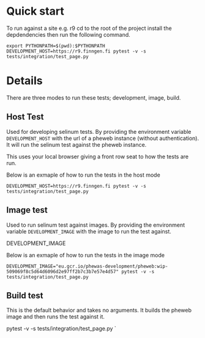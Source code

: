 # Quick start

  To run against a site e.g. r9 cd to the root of the project
  install the depdendencies then run the following command.

  ```
  export PYTHONPATH=$(pwd):$PYTHONPATH
  DEVELOPMENT_HOST=https://r9.finngen.fi pytest -v -s tests/integration/test_page.py
  ```

# Details

  There are three modes to run these tests; development, image, build.

## Host Test

   Used for developing selinum tests. By providing the
   environment variable `DEVELOPMENT_HOST` with the url
   of a pheweb instance (without authentication).  It
   will run the selinum test against the pheweb instance.

   This uses your local browser giving a front row seat
   to how the tests are run.


   Below is an exmaple of how to run the tests in the host
   mode

   ```
   DEVELOPMENT_HOST=https://r9.finngen.fi pytest -v -s tests/integration/test_page.py
   ```

## Image test

   Used to run selinum test against images. By providing
   the environment variable `DEVELOPMENT_IMAGE` with the
   image to run the test against.


   DEVELOPMENT_IMAGE

   Below is an exmaple of how to run the tests in the image
   mode

   ```
   DEVELOPMENT_IMAGE="eu.gcr.io/phewas-development/pheweb:wip-509069f8c5d64d6096d2e97ff2b7c3b7e57e4d57" pytest -v -s tests/integration/test_page.py
   ```

## Build test

   This is the default behavior and takes no arguments.  It
   builds the pheweb image and
   then runs the test against it.

  pytest -v -s tests/integration/test_page.py
  `
